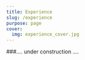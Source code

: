 ```yaml
---
title: Experience
slug: /experience
purpose: page
cover:
  img: experience_cover.jpg
---
```


###.... under construction ....
